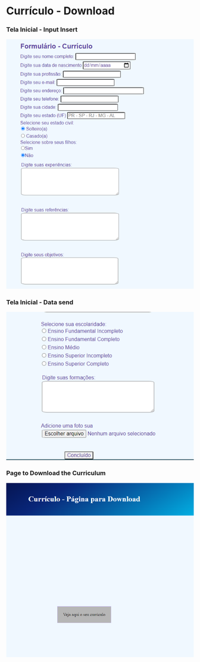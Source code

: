 # Currículo - Download

### Tela Inicial - Input Insert

![](img/1.png)

### Tela Inicial - Data send

![](img/2.png)


### Page to Download the Curriculum
![](img/3.png)
